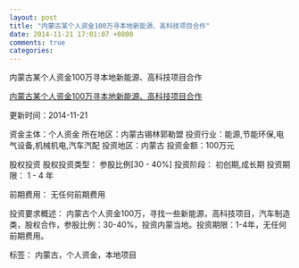 ```yaml
---
layout: post
title: "内蒙古某个人资金100万寻本地新能源、高科技项目合作"
date: 2014-11-21 17:01:07 +0800
comments: true
categories: 
---
```

内蒙古某个人资金100万寻本地新能源、高科技项目合作

[内蒙古某个人资金100万寻本地新能源、高科技项目合作](http://zijin.trjcn.com/detail_228488.html)

更新时间：2014-11-21

资金主体：个人资金
所在地区：内蒙古锡林郭勒盟
投资行业：能源,节能环保,电气设备,机械机电,汽车汽配
投资地区：内蒙古
投资金额：100万元

股权投资
股权投资类型：
                            参股比例[30 - 40%] 
                                                                                投资阶段：
                            初创期,成长期 
                                                                                                                                        投资期限：
                            1 - 4 年

前期费用：
无任何前期费用

投资要求概述：
内蒙古个人资金100万，寻找一些新能源，高科技项目，汽车制造类，股权合作，参股比例：30-40%，投资内蒙当地。投资期限：1-4年，无任何前期费用。

标签：
内蒙古，个人资金，本地项目

